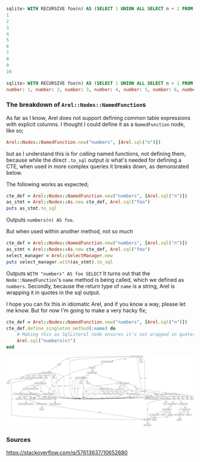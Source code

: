 ```sql
sqlite> WITH RECURSIVE foo(n) AS (SELECT 1 UNION ALL SELECT n + 1 FROM foo LIMIT 10) SELECT n FROM foo;
1
2
3
4
5
6
7
8
9
10
```
```sql
sqlite> WITH RECURSIVE foo(n) AS (SELECT 1 UNION ALL SELECT n + 1 FROM foo LIMIT 10) SELECT GROUP_CONCAT(PRINTF("number: %i", n), ', ') AS RES FROM foo;
number: 1, number: 2, number: 3, number: 4, number: 5, number: 6, number: 7, number: 8, number: 9, number: 10
```

### The breakdown of `Arel::Nodes::NamedFunction`s
As far as I know, Arel does not support defining common table expressions with explicit columns.
I thought I could define it as a `NamedFunction` node, like so;

```ruby
Arel::Nodes::NamedFunction.new("numbers", [Arel.sql("n")])
```
but as I understand this is for *calling* named functions, not defining them, because while the direct `.to_sql` output *is* what's needed for defining a CTE, when used in more complex queries it breaks down, as demonsrated below.

The following works as expected;
```ruby
cte_def = Arel::Nodes::NamedFunction.new("numbers", [Arel.sql("n")])
as_stmt = Arel::Nodes::As.new cte_def, Arel.sql("foo")
puts as_stmt.to_sql
```
Outputs `numbers(n) AS foo`.

But when used within another method, not so much

```ruby
cte_def = Arel::Nodes::NamedFunction.new("numbers", [Arel.sql("n")])
as_stmt = Arel::Nodes::As.new cte_def, Arel.sql("foo")
select_manager = Arel::SelectManager.new
puts select_manager.with(as_stmt).to_sql
```
Outputs `WITH "numbers" AS foo SELECT`
It turns out that the `Node::NamedFunction`'s `name` method is being called, which we defined as `numbers`. Secondly, because the return type of `name` is a string, Arel is wrapping it in quotes in the sql output.

I hope you can fix this in idiomatic Arel, and if you know a way, please let me know. But for now I'm going to make a very hacky fix;

```ruby
cte_def = Arel::Nodes::NamedFunction.new("numbers", [Arel.sql("n")])
cte_def.define_singleton_method(:name) do
    # Making this an SqlLiteral node ensures it's not wrapped in quotes, as a string would be.
    Arel.sql("numbers(n)")
end
```
![dot sql recursion example diagram](res/recursion.png)
<!-- dot recursion.dot -T png -o recursion.png -->



### Sources
https://stackoverflow.com/q/57613637/10652680
